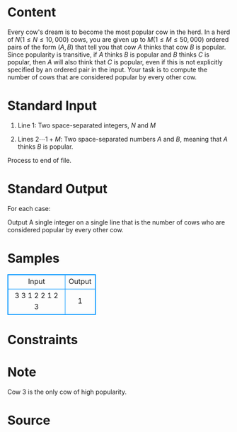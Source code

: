 
# Content

Every cow's dream is to become the most popular cow in the herd. In a herd of $N (1 \leq N \leq 10,000)$ cows, you are given up to $M (1 \leq M \leq 50,000)$ ordered pairs of the form $(A, B)$ that tell you that cow $A$ thinks that cow $B$ is popular. Since popularity is transitive, if $A$ thinks $B$ is popular and $B$ thinks $C$ is popular, then $A$ will also think that $C$ is popular, even if this is not explicitly specified by an ordered pair in the input. Your task is to compute the number of cows that are considered popular by every other cow.

# Standard Input

1. Line $1$: Two space-separated integers, $N$ and $M$ 

2. Lines $2 \cdots 1+M$: Two space-separated numbers $A$ and $B$, meaning that $A$ thinks $B$ is popular.

Process to end of file.

# Standard Output

For each case:

Output A single integer on a single line that is the number of cows who are considered popular by every other cow.

# Samples

<style>
        table,table tr th, table tr td { border:1px solid #0094ff; }
        table { width: 200px; min-height: 25px; line-height: 25px; text-align: center; border-collapse: collapse;}   
    </style>
<table>
	<tr>
		<td>Input</td>
		<td>Output</td>
	</tr>
<tr><td>3 3
1 2
2 1
2 3</td><td>1</td></tr></table>


# Constraints



# Note

Cow $3$ is the only cow of high popularity.

# Source


